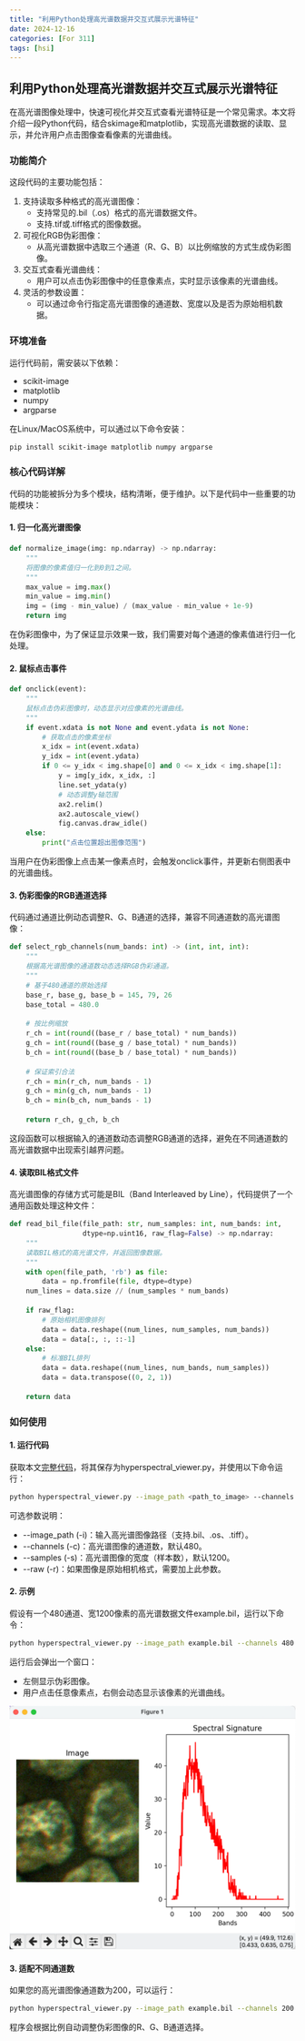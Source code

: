 ```yaml
---
title: "利用Python处理高光谱数据并交互式展示光谱特征"
date: 2024-12-16
categories: [For 311]
tags: [hsi]
---
```


## 利用Python处理高光谱数据并交互式展示光谱特征

在高光谱图像处理中，快速可视化并交互式查看光谱特征是一个常见需求。本文将介绍一段Python代码，结合skimage和matplotlib，实现高光谱数据的读取、显示，并允许用户点击图像查看像素的光谱曲线。

### 功能简介

这段代码的主要功能包括：
1.	支持读取多种格式的高光谱图像：
    - 支持常见的.bil（.os）格式的高光谱数据文件。
    - 支持.tif或.tiff格式的图像数据。
2.	可视化RGB伪彩图像：
    - 从高光谱数据中选取三个通道（R、G、B）以比例缩放的方式生成伪彩图像。
3.	交互式查看光谱曲线：
    - 用户可以点击伪彩图像中的任意像素点，实时显示该像素的光谱曲线。
4.	灵活的参数设置：
    - 可以通过命令行指定高光谱图像的通道数、宽度以及是否为原始相机数据。

### 环境准备

运行代码前，需安装以下依赖：
- scikit-image
- matplotlib
- numpy
- argparse

在Linux/MacOS系统中，可以通过以下命令安装：

```bash
pip install scikit-image matplotlib numpy argparse
```

### 核心代码详解

代码的功能被拆分为多个模块，结构清晰，便于维护。以下是代码中一些重要的功能模块：

#### 1. 归一化高光谱图像

```python
def normalize_image(img: np.ndarray) -> np.ndarray:
    """
    将图像的像素值归一化到0到1之间。
    """
    max_value = img.max()
    min_value = img.min()
    img = (img - min_value) / (max_value - min_value + 1e-9)
    return img
```

在伪彩图像中，为了保证显示效果一致，我们需要对每个通道的像素值进行归一化处理。

#### 2. 鼠标点击事件

```python
def onclick(event):
    """
    鼠标点击伪彩图像时，动态显示对应像素的光谱曲线。
    """
    if event.xdata is not None and event.ydata is not None:
        # 获取点击的像素坐标
        x_idx = int(event.xdata)
        y_idx = int(event.ydata)
        if 0 <= y_idx < img.shape[0] and 0 <= x_idx < img.shape[1]:
            y = img[y_idx, x_idx, :]
            line.set_ydata(y)
            # 动态调整y轴范围
            ax2.relim()
            ax2.autoscale_view()
            fig.canvas.draw_idle()
    else:
        print("点击位置超出图像范围")
```

当用户在伪彩图像上点击某一像素点时，会触发onclick事件，并更新右侧图表中的光谱曲线。

#### 3. 伪彩图像的RGB通道选择

代码通过通道比例动态调整R、G、B通道的选择，兼容不同通道数的高光谱图像：

```python
def select_rgb_channels(num_bands: int) -> (int, int, int):
    """
    根据高光谱图像的通道数动态选择RGB伪彩通道。
    """
    # 基于480通道的原始选择
    base_r, base_g, base_b = 145, 79, 26
    base_total = 480.0

    # 按比例缩放
    r_ch = int(round((base_r / base_total) * num_bands))
    g_ch = int(round((base_g / base_total) * num_bands))
    b_ch = int(round((base_b / base_total) * num_bands))

    # 保证索引合法
    r_ch = min(r_ch, num_bands - 1)
    g_ch = min(g_ch, num_bands - 1)
    b_ch = min(b_ch, num_bands - 1)

    return r_ch, g_ch, b_ch
```

这段函数可以根据输入的通道数动态调整RGB通道的选择，避免在不同通道数的高光谱数据中出现索引越界问题。

#### 4. 读取BIL格式文件

高光谱图像的存储方式可能是BIL（Band Interleaved by Line），代码提供了一个通用函数处理这种文件：

```python
def read_bil_file(file_path: str, num_samples: int, num_bands: int, 
                  dtype=np.uint16, raw_flag=False) -> np.ndarray:
    """
    读取BIL格式的高光谱文件，并返回图像数据。
    """
    with open(file_path, 'rb') as file:
        data = np.fromfile(file, dtype=dtype)
    num_lines = data.size // (num_samples * num_bands)

    if raw_flag:
        # 原始相机图像排列
        data = data.reshape((num_lines, num_samples, num_bands))
        data = data[:, :, ::-1]
    else:
        # 标准BIL排列
        data = data.reshape((num_lines, num_bands, num_samples))
        data = data.transpose((0, 2, 1))
    
    return data
```

### 如何使用

#### 1. 运行代码

获取本文[完整代码](https://github.com/Lockerns/lockerns.github.io/blob/main/code/hyperspectral_viewer.py)，将其保存为hyperspectral_viewer.py，并使用以下命令运行：

```bash
python hyperspectral_viewer.py --image_path <path_to_image> --channels <number_of_channels> --samples <number_of_samples>
```

可选参数说明：
- --image_path (-i)：输入高光谱图像路径（支持.bil、.os、.tiff）。
- --channels (-c)：高光谱图像的通道数，默认480。
- --samples (-s)：高光谱图像的宽度（样本数），默认1200。
- --raw (-r)：如果图像是原始相机格式，需要加上此参数。

#### 2. 示例

假设有一个480通道、宽1200像素的高光谱数据文件example.bil，运行以下命令：

```bash
python hyperspectral_viewer.py --image_path example.bil --channels 480 --samples 1200
```

运行后会弹出一个窗口：
- 左侧显示伪彩图像。
- 用户点击任意像素点，右侧会动态显示该像素的光谱曲线。

![alt text](images/2024-12-16-hyperspectral_viewer/image.png)

#### 3. 适配不同通道数

如果您的高光谱图像通道数为200，可以运行：

```bash
python hyperspectral_viewer.py --image_path example.bil --channels 200 --samples 1200
```

程序会根据比例自动调整伪彩图像的R、G、B通道选择。

